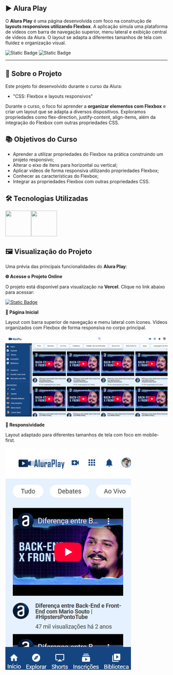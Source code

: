 ## ▶️ Alura Play

O **Alura Play** é uma página desenvolvida com foco na construção de **layouts responsivos utilizando Flexbox**. A aplicação simula uma plataforma de vídeos com barra de navegação superior, menu lateral e exibição central de vídeos da Alura. O layout se adapta a diferentes tamanhos de tela com fluidez e organização visual.

![Static Badge](https://img.shields.io/badge/Conclu%C3%ADdo-label?style=for-the-badge&label=Status) ![Static Badge](https://img.shields.io/badge/Alura-label?style=for-the-badge&label=Curso&color=%23000080)

<hr>

## 🚀 Sobre o Projeto

Este projeto foi desenvolvido durante o curso da Alura:

* "CSS: Flexbox e layouts responsivos"

Durante o curso, o foco foi aprender a **organizar elementos com Flexbox** e criar um layout que se adapta a diversos dispositivos. Exploramos propriedades como flex-direction, justify-content, align-items, além da integração do Flexbox com outras propriedades CSS.

## 📚 Objetivos do Curso

* Aprender a utilizar propriedades do Flexbox na prática construindo um projeto responsivo;
* Alterar o eixo de itens para horizontal ou vertical;
* Aplicar vídeos de forma responsiva utilizando propriedades Flexbox;
* Conhecer as características do Flexbox;
* Integrar as propriedades Flexbox com outras propriedades CSS.

## 🛠️ Tecnologias Utilizadas

<img src="https://cdn.jsdelivr.net/gh/devicons/devicon@latest/icons/html5/html5-original-wordmark.svg" width="80" height="80"/><img src="https://cdn.jsdelivr.net/gh/devicons/devicon@latest/icons/css3/css3-original-wordmark.svg" width="80" height="80"/>

## 🖼️ Visualização do Projeto

Uma prévia das principais funcionalidades do **Alura Play**:

**🌐 Acesse o Projeto Online**

O projeto está disponível para visualização na **Vercel**. Clique no link abaixo para acessar:

<a href="https://aluraplay-zeta.vercel.app/#" target="_blank">![Static Badge](https://img.shields.io/badge/Vercel-project?style=for-the-badge&color=A91079)</a>

**🧾 Página Inicial**

Layout com barra superior de navegação e menu lateral com ícones. Vídeos organizados com Flexbox de forma responsiva no corpo principal.

![Página Inicial](img/alura-play.png)

**📱 Responsividade**

Layout adaptado para diferentes tamanhos de tela com foco em mobile-first.

![Responsividade](img/alura-play-responsivity.png)


